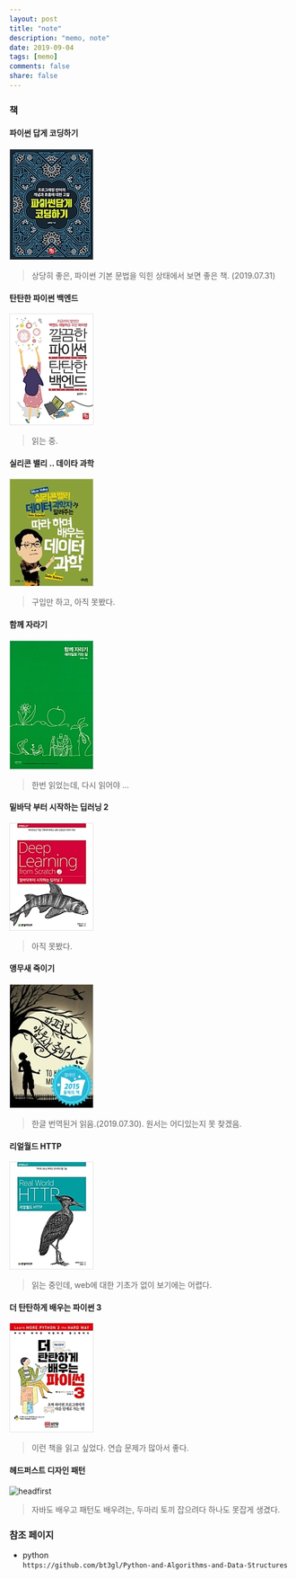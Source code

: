 ```yaml
---
layout: post
title: "note"
description: "memo, note"
date: 2019-09-04
tags: [memo]
comments: false
share: false
---
```

### 책

#### 파이썬 답게 코딩하기
![pythonic](../images/pythonic.jpg)
> 상당히 좋은, 파이썬 기본 문법을 익힌 상태에서 보면 좋은 책. (2019.07.31)

#### 탄탄한 파이썬 백엔드
![pythonback](../images/backend.jpg)
> 읽는 중.

#### 실리콘 밸리 .. 데이타 과학
![data](../images/data.jpg)
> 구입만 하고, 아직 못봤다.

#### 함께 자라기
![agile](../images/agile.jpg)
> 한번 읽었는데, 다시 읽어야 ...

#### 밑바닥 부터 시작하는 딥러닝 2
![scratch](../images/scratch.jpg)
> 아직 못봤다.

#### 앵무새 죽이기
![HTTP](../images/mocking.jpg)
> 한글 번역된거 읽음.(2019.07.30). 원서는 어디있는지 못 찾겠음.

#### 리얼월드 HTTP
![HTTP](../images/http.jpg)
> 읽는 중인데, web에 대한 기초가 없이 보기에는 어렵다.

#### 더 탄탄하게 배우는 파이썬 3
![python3](../images/python3.jpg)
> 이런 책을 읽고 싶었다. 연습 문제가 많아서 좋다.
  
#### 헤드퍼스트 디자인 패턴
![headfirst](../images/design.jpg)
> 자바도 배우고 패턴도 배우려는, 두마리 토끼 잡으려다 하나도 못잡게 생겼다.

### 참조 페이지  
* python   
`https://github.com/bt3gl/Python-and-Algorithms-and-Data-Structures`